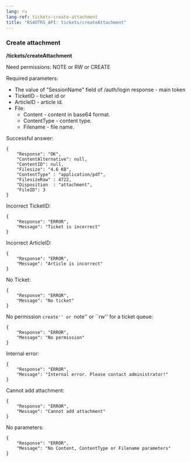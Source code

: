 ```yaml
---
lang: ru
lang-ref: tickets-create-attachment
title: "RS4OTRS_API: tickets/createAttachment"
---
```


### Create attachment

**/tickets/createAttachment**

Need permissions: NOTE or RW or CREATE

Required parameters:

- The value of "SessionName" field of /auth/login response - main token
- TicketID - ticket id or
- ArticleID - article id.
- File:
  - Content - content in base64 format.
  - ContentType - content type.
  - Filename - file name.

Successful answer:

```
{
    "Response": "OK",
    "ContentAlternative": null,
    "ContentID": null,
    "Filesize": "4.6 KB",
    "ContentType" : "application/pdf",
    "FilesizeRaw" : 4722,
    "Disposition  : "attachment",
    "FileID": 3
}
```

Incorrect TicketID:

```
{
    "Response": "ERROR",
    "Message": "Ticket is incorrect"
}
```

Incorrect ArticleID:

```
{
    "Response": "ERROR",
    "Message": "Article is incorrect"
}
```

No Ticket:

```
{
    "Response": "ERROR",
    "Message": "No ticket"
}
```

No permission ``create'' or ``note'' or ``rw'' for a ticket queue:

```
{
    "Response": "ERROR",
    "Message": "No permission"
}
```

Internal error:

```
{
    "Response": "ERROR",
    "Message": "Internal error. Please contact administrator!"
}
```

Cannot add attachment:

```
{
    "Response": "ERROR",
    "Message": "Cannot add attachment"
}
```

No parameters:

```
{
    "Response": "ERROR",
    "Message": "No Content, ContentType or Filename parameters"
}
```
